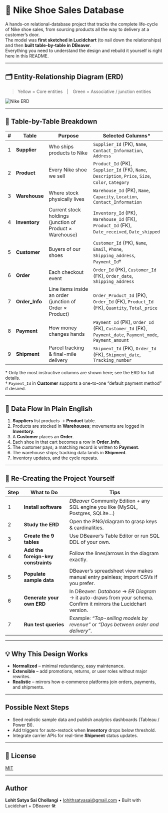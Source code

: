 # 👟 Nike Shoe Sales Database  

A hands-on relational-database project that tracks the complete life-cycle of Nike shoe sales, from sourcing products all the way to delivery at a customer’s door.  
The model was **first sketched in Lucidchart** (to nail down the relationships) and then **built table-by-table in DBeaver**.  
Everything you need to understand the design and rebuild it yourself is right here in this README.

---

## 🗂️ Entity-Relationship Diagram (ERD)

> Yellow = Core entities | Green = Associative / junction entities

![Nike ERD](images/Screenshot%2025-06-05%204957.png)

---

## 🧱 Table-by-Table Breakdown

| # | Table | Purpose | Selected Columns* |
|---|-------|---------|-------------------|
| 1 | **Supplier** | Who ships products to Nike | `Supplier_Id` (PK), `Name`, `Contact_Information`, `Address` |
| 2 | **Product** | Every Nike shoe we sell | `Product_Id` (PK), `Supplier_Id` (FK), `Name`, `Description`, `Price`, `Size`, `Color`, `Category` |
| 3 | **Warehouse** | Where stock physically lives | `Warehouse_Id` (PK), `Name`, `Capacity`, `Location`, `Contact_Information` |
| 4 | **Inventory** | Current stock holdings (junction of Product × Warehouse) | `Inventory_Id` (PK), `Warehouse_Id` (FK), `Product_Id` (FK), `Date_received`, `Date_shipped` |
| 5 | **Customer** | Buyers of our shoes | `Customer_Id` (PK), `Name`, `Email`, `Phone`, `Shipping_address`, `Payment_Id`† |
| 6 | **Order** | Each checkout event | `Order_Id` (PK), `Customer_Id` (FK), `Order_date`, `Shipping_address` |
| 7 | **Order_Info** | Line items inside an order (junction of Order × Product) | `Order_Product_Id` (PK), `Order_Id` (FK), `Product_Id` (FK), `Quantity`, `Total_price` |
| 8 | **Payment** | How money changes hands | `Payment_Id` (PK), `Order_Id` (FK), `Customer_Id` (FK), `Payment_date`, `Payment_mode`, `Payment_amount` |
| 9 | **Shipment** | Parcel tracking & final-mile delivery | `Shipment_Id` (PK), `Order_Id` (FK), `Shipment_date`, `Tracking_number` |

\* Only the most instructive columns are shown here; see the ERD for full details.  
† `Payment_Id` in **Customer** supports a one-to-one “default payment method” if desired.

---

## 🔄 Data Flow in Plain English

1. **Suppliers** list products → **Product** table.  
2. Products are stocked in **Warehouses**; movements are logged in **Inventory**.  
3. A **Customer** places an **Order**.  
4. Each shoe in that cart becomes a row in **Order_Info**.  
5. The customer pays; a matching record is written to **Payment**.  
6. The warehouse ships; tracking data lands in **Shipment**.  
7. Inventory updates, and the cycle repeats.

---

## 🚀 Re-Creating the Project Yourself

| Step | What to Do | Tips |
|------|------------|------|
| 1 | **Install software** | *DBeaver* Community Edition + any SQL engine you like (MySQL, Postgres, SQLite…) |
| 2 | **Study the ERD** | Open the PNG/diagram to grasp keys & cardinalities. |
| 3 | **Create the 9 tables** | Use DBeaver’s Table Editor or run SQL DDL of your own. |
| 4 | **Add the foreign-key constraints** | Follow the lines/arrows in the diagram exactly. |
| 5 | **Populate sample data** | DBeaver’s spreadsheet view makes manual entry painless; import CSVs if you prefer. |
| 6 | **Generate your own ERD** | In DBeaver: *Database* → *ER Diagram* → it auto-draws from your schema. Confirm it mirrors the Lucidchart version. |
| 7 | **Run test queries** | Example: *“Top-selling models by revenue”* or *“Days between order and delivery”*. |

---

## 💡 Why This Design Works

* **Normalized** – minimal redundancy, easy maintenance.  
* **Extensible** – add promotions, returns, or user roles without major rewrites.  
* **Realistic** – mirrors how e-commerce platforms join orders, payments, and shipments.  

---

## Possible Next Steps

- Seed realistic sample data and publish analytics dashboards (Tableau / Power BI).  
- Add triggers for auto-restock when **Inventory** drops below threshold.  
- Integrate carrier APIs for real-time **Shipment** status updates.  

---

## 📄 License

[MIT](LICENSE)

---

## Author

**Lohit Satya Sai Chollangi** • lohithsatyasai@gmail.com • Built with Lucidchart + DBeaver 🛠️
